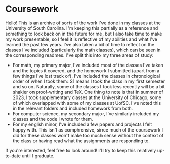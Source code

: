 # Coursework
Hello! This is an archive of sorts of the work I've done in my classes at the University of South Carolina. I'm keeping this partially as a reference and something to look back on in the future for me, but I also take time to make my work presentable, so I feel it is reflective of my abilities and what I've learned the past few years. I've also taken a bit of time to reflect on the classes I've included (particularly the math classes), which can be seen in the corresponding readmes. I've split this into my three areas of study:

- For math, my primary major, I've included most of the classes I've taken and the topics it covered, and the homework I submitted (apart from a few things I've lost track of). I've included the classes in chronological order of when I took them: S1 means I took the class in my first semester and so on. Naturally, some of the classes I took less recently will be a bit shakier on proof-writing and TeX. One thing to note is that in summer of 2023, I took supplementary classes at the University of Chicago, some of which overlapped with some of my classes at UofSC. I've noted this in the relevant folders and included homework from both.
- For computer science, my secondary major, I've similarly included my classes and the code I wrote for them.
- For my english minor, I've included a few papers and projects I felt happy with. This isn't as comphrensive, since much of the coursework I did for these classes won't make too much sense without the context of the class or having read what the assignments are responding to.

If you're interested, feel free to look around! I'll try to keep this relatively up-to-date until I graduate.
